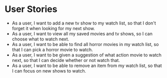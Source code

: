 # User Stories

* As a user, I want to add a new tv show to my watch list, so that I don't forget it when looking for my next show.
* As a user, I want to view all my saved movies and tv shows, so I can choose what to watch next.
* As a user, I want to be able to find all horror movies in my watch list, so that I can pick a horror movie to watch.
* As a user, I want to be given a suggestion of what action movie to watch next, so that I can decide whether or not watch that.
* As a user, I want to be able to remove an item from my watch list, so that I can focus on new shows to watch.

